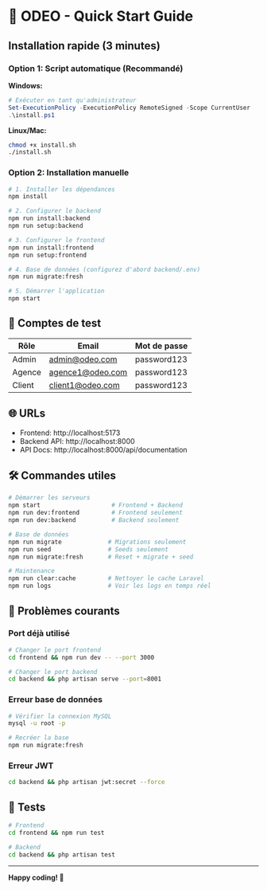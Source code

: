 # 🚀 ODEO - Quick Start Guide

## Installation rapide (3 minutes)

### Option 1: Script automatique (Recommandé)

**Windows:**
```powershell
# Exécuter en tant qu'administrateur
Set-ExecutionPolicy -ExecutionPolicy RemoteSigned -Scope CurrentUser
.\install.ps1
```

**Linux/Mac:**
```bash
chmod +x install.sh
./install.sh
```

### Option 2: Installation manuelle

```bash
# 1. Installer les dépendances
npm install

# 2. Configurer le backend
npm run install:backend
npm run setup:backend

# 3. Configurer le frontend  
npm run install:frontend
npm run setup:frontend

# 4. Base de données (configurez d'abord backend/.env)
npm run migrate:fresh

# 5. Démarrer l'application
npm start
```

## 🔑 Comptes de test

| Rôle | Email | Mot de passe |
|------|-------|--------------|
| Admin | admin@odeo.com | password123 |
| Agence | agence1@odeo.com | password123 |
| Client | client1@odeo.com | password123 |

## 🌐 URLs

- Frontend: http://localhost:5173
- Backend API: http://localhost:8000
- API Docs: http://localhost:8000/api/documentation

## 🛠️ Commandes utiles

```bash
# Démarrer les serveurs
npm start                    # Frontend + Backend
npm run dev:frontend         # Frontend seulement
npm run dev:backend          # Backend seulement

# Base de données
npm run migrate             # Migrations seulement
npm run seed                # Seeds seulement
npm run migrate:fresh       # Reset + migrate + seed

# Maintenance
npm run clear:cache         # Nettoyer le cache Laravel
npm run logs                # Voir les logs en temps réel
```

## 🐛 Problèmes courants

### Port déjà utilisé
```bash
# Changer le port frontend
cd frontend && npm run dev -- --port 3000

# Changer le port backend  
cd backend && php artisan serve --port=8001
```

### Erreur base de données
```bash
# Vérifier la connexion MySQL
mysql -u root -p

# Recréer la base
npm run migrate:fresh
```

### Erreur JWT
```bash
cd backend && php artisan jwt:secret --force
```

## 📱 Tests

```bash
# Frontend
cd frontend && npm run test

# Backend
cd backend && php artisan test
```

---
**Happy coding! 🚀**
